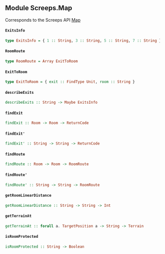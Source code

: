 ## Module Screeps.Map

Corresponds to the Screeps API [Map](http://support.screeps.com/hc/en-us/articles/203079191-Map)

#### `ExitsInfo`

``` purescript
type ExitsInfo = { 1 :: String, 3 :: String, 5 :: String, 7 :: String }
```

#### `RoomRoute`

``` purescript
type RoomRoute = Array ExitToRoom
```

#### `ExitToRoom`

``` purescript
type ExitToRoom = { exit :: FindType Unit, room :: String }
```

#### `describeExits`

``` purescript
describeExits :: String -> Maybe ExitsInfo
```

#### `findExit`

``` purescript
findExit :: Room -> Room -> ReturnCode
```

#### `findExit'`

``` purescript
findExit' :: String -> String -> ReturnCode
```

#### `findRoute`

``` purescript
findRoute :: Room -> Room -> RoomRoute
```

#### `findRoute'`

``` purescript
findRoute' :: String -> String -> RoomRoute
```

#### `getRoomLinearDistance`

``` purescript
getRoomLinearDistance :: String -> String -> Int
```

#### `getTerrainAt`

``` purescript
getTerrainAt :: forall a. TargetPosition a -> String -> Terrain
```

#### `isRoomProtected`

``` purescript
isRoomProtected :: String -> Boolean
```


